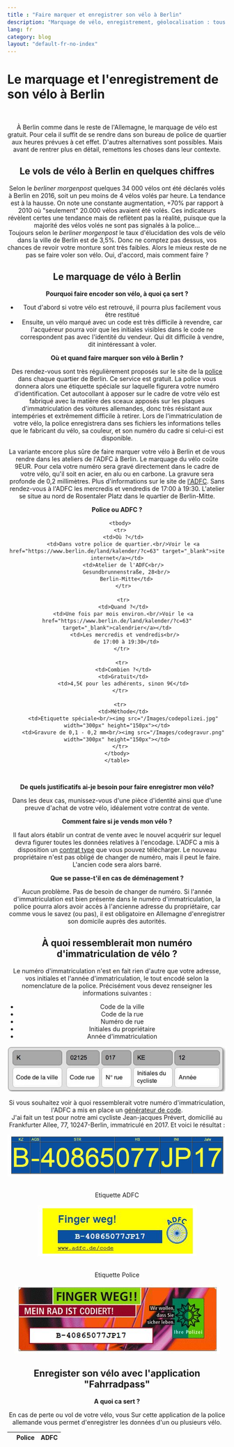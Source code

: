 ```yaml
---
title : "Faire marquer et enregistrer son vélo à Berlin" 
description: "Marquage de vélo, enregistrement, géolocalisation : tous les moyens sont bons pour se protéger contre le vol de vélo à Berlin."
lang: fr
category: blog
layout: "default-fr-no-index"
---
```


<div class="container blog" id="fahrradcodierung">
     <div class="row">
         <div class="col-xs-12">
          <h1>Le marquage et l'enregistrement de son vélo à Berlin</h1>
        </div>
      </div>
    </div>
    
  <br/>

<div class="container blog" align="center">
  <div class="row vcenter">      
    <div class="col-xs-12">

<p id="blog">À Berlin comme dans le reste de l'Allemagne, le marquage de vélo est gratuit. Pour cela il suffit de se rendre dans son bureau de police de quartier
aux heures prévues à cet effet. D'autres alternatives sont possibles. Mais avant de rentrer plus en détail, remettons les choses dans leur contexte.</p>

<h2 id="blog">Le vols de vélo à Berlin en quelques chiffres</h2>

  <p id="blog">Selon le <i>berliner morgenpost</i> quelques 34 000 vélos ont été déclarés volés à Berlin en 2016, soit un peu moins de 4 vélos volés par heure. 
  La tendance est à la hausse. On note une constante augmentation, +70% par rapport à 2010 où "seulement" 20.000 vélos avaient été volés. 
  Ces indicateurs révèlent certes une tendance mais de reflètent pas la réalité, puisque que la majorité des vélos volés ne sont pas signalés à la police...<br/>
  Toujours selon le <i>berliner morgenpost</i> le taux d'élucidation des vols de vélo dans la ville de Berlin est de 3,5%. 
  Donc ne comptez pas dessus, vos chances de revoir votre monture sont très faibles. Alors le mieux reste de ne pas se faire voler son vélo. 
  Oui, d'accord, mais comment faire ?</p>

<h2 id="blog">Le marquage de vélo à Berlin</h2>

<p id="blog"><strong>Pourquoi faire encoder son vélo, à quoi ça sert ?</strong></p>
  
  <ul id="blogj">
  <li id="blogj">Tout d'abord si votre vélo est retrouvé, il pourra plus facilement vous être restitué</li> <li id="blogj">Ensuite, un vélo marqué avec un code est très difficile à revendre, car l'acquéreur pourra voir que les initiales visibles dans le code ne correspondent pas avec 
  l'identité du vendeur. Qui dit difficile à vendre, dit inintéressant à voler.</li>
   </ul>

<p id="blog"><strong>Où et quand faire marquer son vélo à Berlin ?</strong></p>
<p id="blog">Des rendez-vous sont très régulièrement proposés sur le site de la <a href="https://www.berlin.de/land/kalender/?c=63" target="_blank">police</a> dans chaque quartier de Berlin. Ce service est gratuit. La police vous donnera alors une étiquette spéciale sur laquelle figurera votre numéro d'identification. Cet autocollant à apposer sur le cadre de votre vélo est fabriqué avec la matière des sceaux apposés sur les plaques d'immatriculation des voitures allemandes, donc très résistant aux intempéries et extrêmement difficile à retirer. Lors de l'immatriculation de votre vélo, la police enregistrera dans ses fichiers les informations telles que le fabricant du vélo, sa couleur, et son numéro du cadre si celui-ci est disponible.</p>
    <p>La variante encore plus sûre de faire marquer votre vélo à Berlin et de vous rendre dans les ateliers de l'ADFC à Berlin. Le marquage du vélo coûte 9EUR. Pour cela votre numéro sera gravé directement dans le cadre de votre vélo, qu'il soit en acier, en alu ou en carbone. La gravure sera profonde de 0,2 millimètres. Plus d'informations sur le site de <a href="http://adfc-berlin.de/service/selbsthilfewerkstatt/codierung.html" target="_blank">l'ADFC</a>. Sans rendez-vous à l'ADFC les mercredis et vendredis de 17:00 à 19:30. L'atelier se situe au nord de Rosentaler Platz dans le quartier de Berlin-Mitte.</p>


</div>
</div>


<div class="row vcenter">      
<div class="col-xs-12">

<p id="blog"><strong>Police ou ADFC ?</strong></p>

 <table class="table table-hover" align="center">
  <thead>
      <tr>
        <th></th>
        <th>Police</th>
        <th>ADFC</th>
        </tr>
      </thead>
      
      <tbody>
      <tr>
        <td>Où ?</td>
        <td>Dans votre police de quartier.<br/>Voir le <a href="https://www.berlin.de/land/kalender/?c=63" target="_blank">site internet</a></td>
        <td>Atelier de l'ADFC<br/>
          Gesundbrunnenstraße, 28<br/>
          Berlin-Mitte</td>
        </tr>

        <tr>
        <td>Quand ?</td>
        <td>Une fois par mois environ.<br/>Voir le <a href="https://www.berlin.de/land/kalender/?c=63" target="_blank">calendrier</a></td>
         <td>Les mercredis et vendredis<br/>
          de 17:00 à 19:30</td>
       </tr>
       
       <tr>
        <td>Combien ?</td>
        <td>Gratuit</td>
        <td>4,5€ pour les adhérents, sinon 9€</td>
      </tr>

      <tr>
        <td>Méthode</td>
        <td>Etiquette spéciale<br/><img src="/Images/codepolizei.jpg" width="300px" height="150px"></td>
        <td>Gravure de 0,1 - 0,2 mm<br/><img src="/Images/codegravur.png" width="300px" height="150px"></td>
      </tr>
    </tbody>
    </table>

  </div>
</div>

<br/>

<p id="blog"><strong>De quels justificatifs ai-je besoin pour faire enregistrer mon vélo?</strong></p>
<p>Dans les deux cas, munissez-vous d'une pièce d'identité ainsi que d'une preuve d'achat de votre vélo, idéalement votre contrat de vente.</p>

<p id="blog"><strong>Comment faire si je vends mon vélo ?</strong></p>
<p>Il faut alors établir un contrat de vente avec le nouvel acquérir sur lequel devra figurer toutes les données relatives à l'encodage. L'ADFC a mis à disposition un <a href="/Images/100114_ADFC_Musterkaufvertrag.pdf" download>contrat type</a> que vous pouvez télécharger. Le nouveau propriétaire n'est pas obligé de changer de numéro, mais il peut le faire. L'ancien code sera alors barré.</p>

<p id="blog"><strong>Que se passe-t'il en cas de déménagement ?</strong></p>
<p>Aucun problème. Pas de besoin de changer de numéro. Si l'année d'immatriculation est bien présente dans le numéro d'immatriculation, la police pourra alors avoir accès à l'ancienne adresse du propriétaire, car comme vous le savez (ou pas), il est obligatoire en Allemagne d'enregistrer son domicile auprès des autorités.</p>



<div class="row vcenter">      
<div class="col-xs-12">

<h2 id="blog">À quoi ressemblerait mon numéro d'immatriculation de vélo ?</h2>

<p id="blog">Le numéro d'immatriculation n'est en fait rien d'autre que votre adresse, vos initiales et l'année d'immatriculation, le tout encodé selon la nomenclature de la police. Précisément vous devez renseigner les informations suivantes :</p>

<ul id="blogj">
<li id="blogj">Code de la ville</li>
<li id="blogj">Code de la rue</li>
<li id="blogj">Numéro de rue</li>
<li id="blogj">Initiales du propriétaire</li>
<li id="blogj">Année d'immatriculation</li>
</ul>

<p id="blog" align="center"><img src="/Images/codeEIN.jpg"></p>

<p id="blog">Si vous souhaitez voir à quoi ressemblerait votre numéro d'immatriculation, l'ADFC a mis en place un <a href="http://www.fa-technik.adfc.de/Codierung/fein.pl" target="_blank">générateur de code</a>. <br/>
J'ai fait un test pour notre ami cycliste Jean-jacques Prévert, domicilié au Frankfurter Allee, 77, 10247-Berlin, immatriculé en 2017. Et voici le résultat :</p>

<p align="center"><img src="/Images/code.JPG"></p>
<br/>
Etiquette ADFC
<p align="center"><img src="/Images/etiquetteADFC.JPG"></p>
<br/>
Etiquette Police
<p align="center"><img src="/Images/etiquettepolice.JPG"></p>


<h2 id="blog">Enregister son vélo avec l'application "Fahrradpass"</h2>

<p id="blog"> <strong>A quoi ca sert ?</strong></p>
<p>En cas de perte ou vol de votre vélo, vous 
Sur cette application de la police allemande vous permet d'enregistrer les données d'un ou plusieurs vélo.</p>

</div>
</div>
</div>

